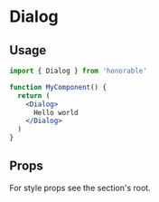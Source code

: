 # Dialog

## Usage

```jsx
import { Dialog } from 'honorable'

function MyComponent() {
  return (
    <Dialog>
      Hello world
    </Dialog>
  )
}
```

## Props

For style props see the section's root.
